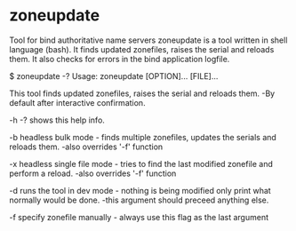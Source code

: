 # zoneupdate
Tool for bind authoritative name servers
zoneupdate is a tool written in shell language (bash). 
It finds updated zonefiles, raises the serial and reloads them. 
It also checks for errors in the bind application logfile.

$ zoneupdate -?
Usage: zoneupdate [OPTION]... [FILE]...

This tool finds updated zonefiles, raises the serial and reloads them. -By default after interactive confirmation.

  -h -?     shows this help info.

  -b        headless bulk mode - finds multiple zonefiles, updates the serials and reloads them. -also overrides '-f' function

  -x 		    headless single file mode - tries to find the last modified zonefile and perform a reload. -also overrides '-f' function

  -d 		    runs the tool in dev mode - nothing is being modified only print what normally would be done. -this argument should preceed anything else.

  -f		    specify zonefile manually - always use this flag as the last argument
